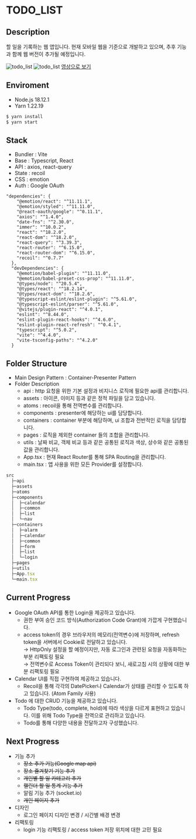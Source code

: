 # TODO_LIST

## Description

할 일을 기록하는 웹 앱입니다. 현재 모바일 웹을 기준으로 개발하고 있으며, 추후 기능과 함께 웹 버전이 추가될 예정입니다.

![todo_list](https://i.ibb.co/mDXyYpT/todo-list1.png)
![todo_list](https://i.ibb.co/Cz8cX03/todo-list2.png)
[영상으로 보기](https://youtu.be/wxvBigOYb2E)
## Enviroment

- Node.js 18.12.1
- Yarn 1.22.19

```jsx
$ yarn install
$ yarn start
```

## Stack

- Bundler : Vite
- Base : Typescript, React
- API : axios, react-query
- State : recoil
- CSS : emotion
- Auth : Google OAuth

```
"dependencies": {
    "@emotion/react": "^11.11.1",
    "@emotion/styled": "^11.11.0",
    "@react-oauth/google": "^0.11.1",
    "axios": "^1.4.0",
    "date-fns": "^2.30.0",
    "immer": "^10.0.2",
    "react": "^18.2.0",
    "react-dom": "^18.2.0",
    "react-query": "^3.39.3",
    "react-router": "^6.15.0",
    "react-router-dom": "^6.15.0",
    "recoil": "^0.7.7"
  },
  "devDependencies": {
    "@emotion/babel-plugin": "^11.11.0",
    "@emotion/babel-preset-css-prop": "^11.11.0",
    "@types/node": "^20.5.4",
    "@types/react": "^18.2.14",
    "@types/react-dom": "^18.2.6",
    "@typescript-eslint/eslint-plugin": "^5.61.0",
    "@typescript-eslint/parser": "^5.61.0",
    "@vitejs/plugin-react": "^4.0.1",
    "eslint": "^8.44.0",
    "eslint-plugin-react-hooks": "^4.6.0",
    "eslint-plugin-react-refresh": "^0.4.1",
    "typescript": "^5.0.2",
    "vite": "^4.4.0",
    "vite-tsconfig-paths": "^4.2.0"
  }
```

## Folder Structure

- Main Design Pattern : Container-Presenter Pattern
- Folder Description
  - api : http 요청을 위한 기본 설정과 비지니스 로직에 필요한 api를 관리합니다.
  - assets : 아이콘, 이미지 등과 같은 정적 파일을 담고 있습니다.
  - atoms : recoil을 통해 전역변수를 관리합니다.
  - components : presenter에 해당하는 ui를 담당합니다.
  - containers : container 부분에 해당하며, ui 조합과 전반적인 로직을 담당합니다.
  - pages : 로직을 제외한 container 들의 조합을 관리합니다.
  - utils : 날짜 비교, 객체 비교 등과 같은 공통된 로직과 색상, 상수와 같은 공통된 값을 관리합니다.
  - App.tsx : 현재 React Router를 통해 SPA Routing을 관리합니다.
  - main.tsx : 앱 사용을 위한 모든 Provider를 설정합니다.

```jsx
src
  ├─api
  ├─assets
  ├─atoms
  ├─components
  │  ├─calendar
  │  ├─common
  │  ├─list
  │  └─nav
  ├─containers
  │  ├─alarm
  │  ├─calendar
  │  ├─common
  │  ├─form
  │  ├─list
  │  └─login
  ├─pages
  ├─utils
  ├─App.tsx
  └─main.tsx
```

## Current Progress

- Google OAuth API를 통한 Login을 제공하고 있습니다.
  - 권한 부여 승인 코드 방식(Authorization Code Grant)에 가깝게 구현했습니다.
  - access token의 경우 브라우저의 메모리(전역변수)에 저장하며, refresh token을 서버에서 Cookie로 전달하고 있습니다.
   <br/> → HttpOnly 설정을 할 예정이지만, 자동 로그인과 관련된 요청을 자동화하는 부분 리팩토링 필요
   <br/> → 전역변수로 Access Token이 관리되다 보니, 새로고침 시의 상황에 대한 부분 리팩토링 필요
- Calendar UI를 직접 구현하여 제공하고 있습니다.
  - Recoil을 통해 각각의 DatePicker나 Calendar가 상태를 관리할 수 있도록 하고 있습니다. (Atom Family 사용)
- Todo 에 대한 CRUD 기능을 제공하고 있습니다.
  - Todo Type(todo, complete, hold)에 따라 색상을 다르게 표현하고 있습니다. 이를 위해 Todo Type을 전역으로 관리하고 있습니다.
  - Todo를 통해 다양한 내용을 전달하고자 구성했습니다.
## Next Progress

- 기능 추가
  - ~~장소 추가 기능(Google map api)~~
  - ~~장소 즐겨찾기 기능 추가~~
  - ~~개인별 할 일 카테고리 추가~~
  - ~~캘린더 할 일 통계 기능 추가~~
  - 알림 기능 추가 (socket.io)
  - ~~개인 페이지 추가~~
- 디자인
  - 로그인 페이지 디자인 변경 / 시간별 배경 변경
- 리팩토링
  - login 기능 리팩토링 / access token 저장 위치에 대한 고민 필요
